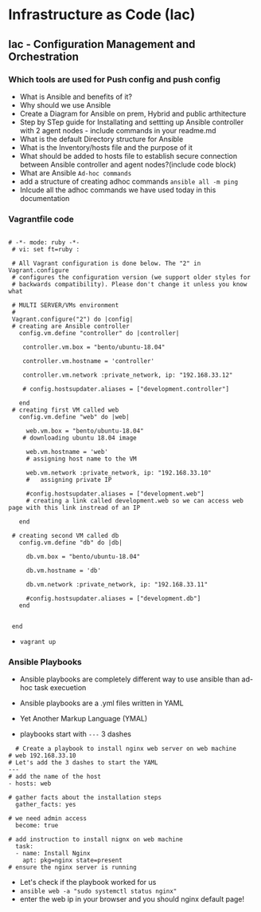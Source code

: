 # Infrastructure as Code (Iac)
## Iac - Configuration Management and Orchestration
### Which tools are used for Push config and push config

- What is Ansible and benefits of it?
- Why should we use Ansible
- Create a Diagram for Ansible on prem, Hybrid and public arthitecture
- Step by STep guide for Installating and settting up Ansible controller with 2 agent nodes - include commands in your readme.md
- What is the default Directory structure for Ansible
- What is the Inventory/hosts file and the purpose of it
- What should be added to hosts file to establish secure connection between Ansible controller and agent nodes?(include code block)
- What are Ansible `Ad-hoc commands`
- add a structure of creating adhoc commands `ansible all -m ping`
- Inlcude all the adhoc commands we have used today in this documentation


### Vagrantfile code 
```vagrant

# -*- mode: ruby -*-
 # vi: set ft=ruby :
 
 # All Vagrant configuration is done below. The "2" in Vagrant.configure
 # configures the configuration version (we support older styles for
 # backwards compatibility). Please don't change it unless you know what
 
 # MULTI SERVER/VMs environment 
 #
 Vagrant.configure("2") do |config|
 # creating are Ansible controller
   config.vm.define "controller" do |controller|
     
    controller.vm.box = "bento/ubuntu-18.04"
    
    controller.vm.hostname = 'controller'
    
    controller.vm.network :private_network, ip: "192.168.33.12"
    
    # config.hostsupdater.aliases = ["development.controller"] 
    
   end 
 # creating first VM called web  
   config.vm.define "web" do |web|
     
     web.vm.box = "bento/ubuntu-18.04"
    # downloading ubuntu 18.04 image
 
     web.vm.hostname = 'web'
     # assigning host name to the VM
     
     web.vm.network :private_network, ip: "192.168.33.10"
     #   assigning private IP
     
     #config.hostsupdater.aliases = ["development.web"]
     # creating a link called development.web so we can access web page with this link instread of an IP   
         
   end
   
 # creating second VM called db
   config.vm.define "db" do |db|
     
     db.vm.box = "bento/ubuntu-18.04"
     
     db.vm.hostname = 'db'
     
     db.vm.network :private_network, ip: "192.168.33.11"
     
     #config.hostsupdater.aliases = ["development.db"]     
   end
 
 
 end
 ```
 - `vagrant up`

### Ansible Playbooks
- Ansible playbooks are completely different way to use ansible than ad-hoc task execuetion 
- Ansible playbooks are a .yml files written in YAML
- Yet Another Markup Language (YMAL)

- playbooks start with `---` 3 dashes
```
  # Create a playbook to install nginx web server on web machine
# web 192.168.33.10
# Let's add the 3 dashes to start the YAML 
---
# add the name of the host
- hosts: web

# gather facts about the installation steps 
  gather_facts: yes

# we need admin access
  become: true 
    
# add instruction to install nignx on web machine
  task:
  - name: Install Nginx
    apt: pkg=nginx state=present
# ensure the nginx server is running
```

- Let's check if the playbook worked for us
- `ansible web -a "sudo systemctl status nginx"`
- enter the web ip in your browser and you should nginx default page!
 
  




